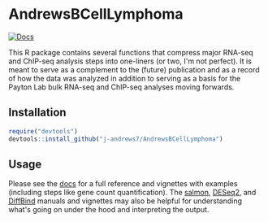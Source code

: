 # AndrewsBCellLymphoma

[![Docs](https://img.shields.io/badge/docs-site-brightgreen?style=plastic)](https://j-andrews7.github.io/AndrewsBCellLymphoma)

This R package contains several functions that compress major RNA-seq and ChIP-seq analysis steps into one-liners (or two, I'm not perfect).
It is meant to serve as a complement to the (future) publication and as a record of how the data was analyzed in addition to serving as a basis for the Payton Lab bulk RNA-seq and ChIP-seq analyses moving forwards.

## Installation

```r
require("devtools")
devtools::install_github("j-andrews7/AndrewsBCellLymphoma")
```

## Usage

Please see the [docs](https://j-andrews7.github.io/AndrewsBCellLymphoma) for a full reference and vignettes with examples (including steps like gene count quantification). 
The [salmon](https://combine-lab.github.io/salmon/getting_started/), [DESeq2](https://bioconductor.org/packages/release/bioc/html/DESeq2.html), and [DiffBind](https://bioconductor.org/packages/release/bioc/html/DiffBind.html) manuals and vignettes may also be helpful for understanding what's going on under the hood and interpreting the output.